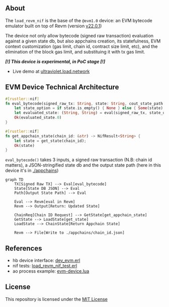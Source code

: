 ## About

The `load_revm_nif` is the base of the `@evm1.0` device: an EVM bytecode emulator built on top of Revm (version [v22.0.1](https://github.com/bluealloy/revm/releases/tag/v69))

The device not only allow bytecode (signed raw transaction) evaluation against a given state db, but also appchains creation, its statefulness, EVM context customization (gas limit, chain id, contract size limit, etc), and the elimination of the block gas limit, and substituing it with tx gas limit. 

***[!] This device is experimental, in PoC stage [!]***

* Live demo at [ultraviolet.load.network](ultraviolet.load.network)


## EVM Device Technical Architecture

```rust
#[rustler::nif]
fn eval_bytecode(signed_raw_tx: String, state: String, cout_state_path: String) -> NifResult<String> {
    let state_option = if state.is_empty() { None } else { Some(state) };
    let evaluated_state: (String, String) = eval(signed_raw_tx, state_option, cout_state_path)?;
    Ok(evaluated_state.0)
}

#[rustler::nif]
fn get_appchain_state(chain_id: &str) -> NifResult<String> {
	let state = get_state(chain_id);
    Ok(state)
}
```

`eval_bytecode()` takes 3 inputs, a signed raw transaction (N.B: chain id matters), a JSON-stringified state db and the output state path (here in this device it's in [./appchains](./appchains/))


```mermaid
graph TD
    TX[Signed Raw TX] --> Eval[eval_bytecode]
    State[State DB JSON] --> Eval
    Path[Output State Path] --> Eval

    Eval --> Revm[eval in Revm]
    Revm --> Output[Return: Updated State]

    ChainReq[Chain ID Request] --> GetState[get_appchain_state]
    GetState --> LoadState[get_state]
    LoadState --> ChainState[Return Appchain State]

    Revm --> File[Write to ./appchains/chain_id.json]

```


## References

* hb device interface: [dev_evm.erl](../../src/dev_evm.erl)
* nif tests: [load_revm_nif_test.erl](../../src/load_revm_nif_test.erl)
* ao process example: [evm-device.lua](../../test/evm-device.lua)

## License
This repository is licensed under the [MIT License](./LICENSE)